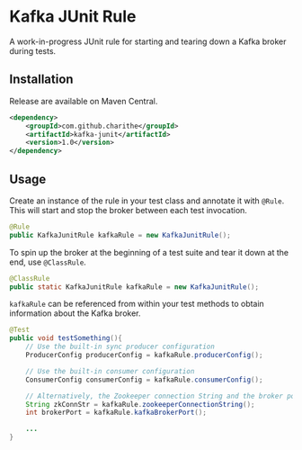 Kafka JUnit Rule
=================

A work-in-progress JUnit rule for starting and tearing down a Kafka broker during tests.


Installation
-------------

Release are available on Maven Central.


```xml
<dependency>
    <groupId>com.github.charithe</groupId>
    <artifactId>kafka-junit</artifactId>
    <version>1.0</version>
</dependency>
```


Usage
------

Create an instance of the rule in your test class and annotate it with `@Rule`. This will start and stop the
broker between each test invocation.

 ```java
 @Rule
 public KafkaJunitRule kafkaRule = new KafkaJunitRule();
 ```


 To spin up the broker at the beginning of a test suite and tear it down at the end, use `@ClassRule`.

 ```java
 @ClassRule
 public static KafkaJunitRule kafkaRule = new KafkaJunitRule();
 ```



`kafkaRule` can be referenced from within your test methods to obtain information about the Kafka broker.

```java
@Test
public void testSomething(){
    // Use the built-in sync producer configuration
    ProducerConfig producerConfig = kafkaRule.producerConfig();

    // Use the built-in consumer configuration
    ConsumerConfig consumerConfig = kafkaRule.consumerConfig();

    // Alternatively, the Zookeeper connection String and the broker port can be retrieved to generate your own config
    String zkConnStr = kafkaRule.zookeeperConnectionString();
    int brokerPort = kafkaRule.kafkaBrokerPort();

    ...
}
```